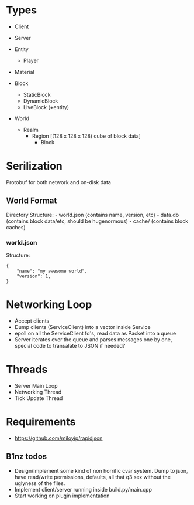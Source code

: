

# Types

- Client
- Server

- Entity
    - Player

- Material

- Block
    - StaticBlock
    - DynamicBlock
    - LiveBlock (+entity)

- World
    - Realm
        - Region [(128 x 128 x 128) cube of block data]
            - Block  

# Serilization
Protobuf for both network and on-disk data


## World Format
Directory Structure:
    - world.json (contains name, version, etc)
    - data.db (contains block data/etc, should be hugenormous)
    - cache/ (contains block caches)

### world.json
Structure:
```
{
    "name": "my awesome world",
    "version": 1,
}
```

# Networking Loop
- Accept clients
- Dump clients (ServiceClient) into a vector inside Service
- epoll on all the ServiceClient fd's, read data as Packet into a queue
- Server iterates over the queue and parses messages one by one, special code to transalate to JSON if needed?

# Threads
- Server Main Loop
- Networking Thread
- Tick Update Thread


# Requirements
- https://github.com/miloyip/rapidjson



## B1nz todos
- Design/Implement some kind of non horrific cvar system. Dump to json, have read/write permissions, defaults, all that q3 sex without the uglyness of the files.
- Implement client/server running inside build.py/main.cpp
- Start working on plugin implementation